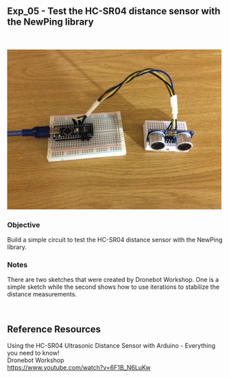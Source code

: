 ## Exp_05 - Test the HC-SR04 distance sensor with the NewPing library
<br>

<br>
<img src="https://github.com/vbookshelf/Sukuma-SBR-Self-Balancing-Robot-Experiments/blob/main/images/exp-05-pic.jpg" width="500"></img>
<br>

### Objective

Build a simple circuit to test the HC-SR04 distance sensor with the NewPing library.

### Notes

There are two sketches that were created by Dronebot Workshop. One is a simple sketch while the second shows how to use iterations to stabilize the distance measurements.


<br>

## Reference Resources

Using the HC-SR04 Ultrasonic Distance Sensor with Arduino - Everything you need to know!<br>
Dronebot Workshop<br>
https://www.youtube.com/watch?v=6F1B_N6LuKw


<br>
